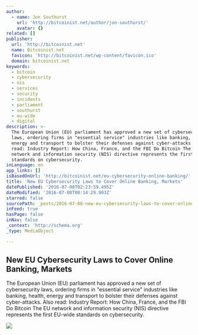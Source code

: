 ```yaml
---
author:
  - name: Jon Southurst
    url: 'http://bitcoinist.net/author/jon-southurst/'
    avatar: {}
related: []
publisher:
  url: 'http://bitcoinist.net'
  name: Bitcoinist.net
  favicon: 'http://bitcoinist.net/wp-content/favicon.ico'
  domain: bitcoinist.net
keywords:
  - bitcoin
  - cybersecurity
  - nis
  - services
  - security
  - incidents
  - parliament
  - southurst
  - eu-wide
  - digital
description: >-
  The European Union (EU) parliament has approved a new set of cybersecurity
  laws, ordering firms in "essential service" industries like banking, health,
  energy and transport to bolster their defenses against cyber-attacks. Also
  read: Industry Report: How China, France, and the FBI Do Bitcoin The EU
  network and information security (NIS) directive represents the first EU-wide
  standards on cybersecurity.
inLanguage: en
app_links: []
isBasedOnUrl: 'http://bitcoinist.net/eu-cybersecurity-online-banking/'
title: 'New EU Cybersecurity Laws to Cover Online Banking, Markets'
datePublished: '2016-07-08T02:23:59.495Z'
dateModified: '2016-07-08T00:14:29.903Z'
starred: false
sourcePath: _posts/2016-07-08-new-eu-cybersecurity-laws-to-cover-online-banking-markets.md
inFeed: true
hasPage: false
inNav: false
_context: 'http://schema.org'
_type: MediaObject

---
```

<article style=""><h1>New EU Cybersecurity Laws to Cover Online Banking, Markets</h1><p>The European Union (EU) parliament has approved a new set of cybersecurity laws, ordering firms in "essential service" industries like banking, health, energy and transport to bolster their defenses against cyber-attacks. Also read: Industry Report: How China, France, and the FBI Do Bitcoin The EU network and information security (NIS) directive represents the first EU-wide standards on cybersecurity.</p><img src="http://bitcoinist.net/wp-content/uploads/2016/07/EU-Flag.jpg" /></article>